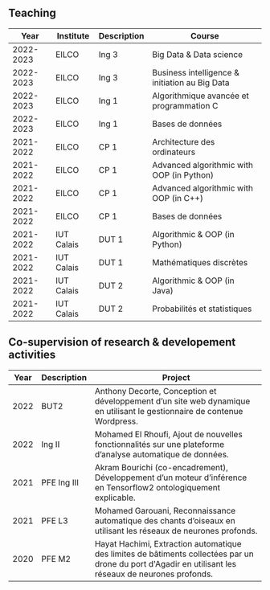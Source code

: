 ## Teaching

Year| Institute | Description | Course|
| ----------- |----------- | ----------- |----------- |
|2022-2023| EILCO | Ing 3 |Big Data & Data science
|2022-2023| EILCO | Ing 3 |Business intelligence & initiation au Big Data
|2022-2023| EILCO | Ing 1 |Algorithmique avancée et programmation C
|2022-2023| EILCO | Ing 1 |Bases de données
|2021-2022| EILCO | CP 1 |Architecture des ordinateurs
|2021-2022| EILCO | CP 1 |Advanced algorithmic with OOP (in Python)
|2021-2022| EILCO | CP 1 |Advanced algorithmic with OOP (in C++)
|2021-2022| EILCO | CP 1 |Bases de données
|2021-2022| IUT Calais | DUT 1  |Algorithmic & OOP (in Python)
|2021-2022| IUT Calais   | DUT 1  |Mathématiques discrètes
|2021-2022| IUT Calais    | DUT 2  |Algorithmic & OOP (in Java)
|2021-2022| IUT Calais    | DUT 2  |Probabilités et statistiques


## Co-supervision of research & developement activities

| Year | Description | Project|
| ------ | ----------- |----------- |
| 2022 | BUT2 |Anthony Decorte, Conception et développement d’un site web dynamique en utilisant le gestionnaire de contenue Wordpress.
|2022 | Ing II |Mohamed El Rhoufi, Ajout de nouvelles fonctionnalités sur une plateforme d’analyse automatique de données.
| 2021 | PFE Ing III |Akram Bourichi (co-encadrement), Développement d’un moteur d’inférence en Tensorflow2 ontologiquement explicable.
| 2021 | PFE L3 |Mohamed Garouani, Reconnaissance automatique des chants d’oiseaux en utilisant les réseaux de neurones profonds.
| 2020 | PFE M2 |Hayat Hachimi, Extraction automatique des limites de bâtiments collectées par un drone du port d'Agadir en utilisant les réseaux de neurones profonds.
